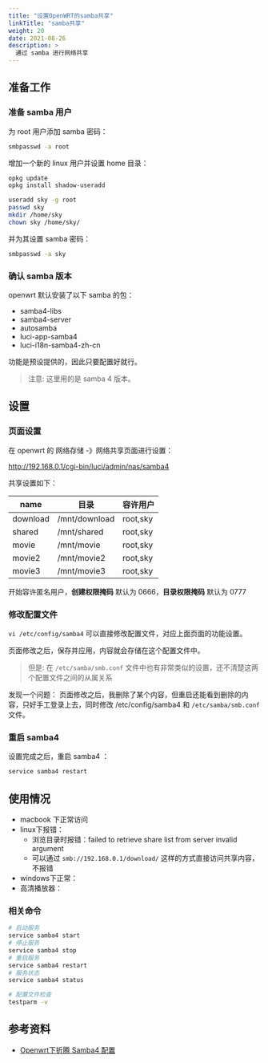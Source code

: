 ```yaml
---
title: "设置OpenWRT的samba共享"
linkTitle: "samba共享"
weight: 20
date: 2021-08-26
description: >
  通过 samba 进行网络共享
---
```


## 准备工作

### 准备 samba 用户

为 root 用户添加 samba 密码：

```bash
smbpasswd -a root
```

增加一个新的 linux 用户并设置 home 目录：

```bash
opkg update
opkg install shadow-useradd

useradd sky -g root
passwd sky
mkdir /home/sky
chown sky /home/sky/
```

并为其设置 samba 密码：

```bash
smbpasswd -a sky
```

### 确认 samba 版本

openwrt 默认安装了以下 samba 的包：

- samba4-libs
- samba4-server
- autosamba
- luci-app-samba4
- luci-i18n-samba4-zh-cn

功能是预设提供的，因此只要配置好就行。

> 注意: 这里用的是 samba 4 版本。

## 设置

### 页面设置

在 openwrt 的 网络存储 -》网络共享页面进行设置：

http://192.168.0.1/cgi-bin/luci/admin/nas/samba4

共享设置如下：

| name     | 目录          | 容许用户 |
| -------- | ------------- | -------- |
| download | /mnt/download | root,sky |
| shared   | /mnt/shared   | root,sky |
| movie    | /mnt/movie    | root,sky |
| movie2   | /mnt/movie2   | root,sky |
| movie3   | /mnt/movie3   | root,sky |

开始容许匿名用户，**创建权限掩码** 默认为 0666，**目录权限掩码** 默认为 0777

### 修改配置文件

`vi /etc/config/samba4` 可以直接修改配置文件，对应上面页面的功能设置。

页面修改之后，保存并应用，内容就会存储在这个配置文件中。

>但是: 在 `/etc/samba/smb.conf` 文件中也有非常类似的设置，还不清楚这两个配置文件之间的从属关系

发现一个问题： 页面修改之后，我删除了某个内容，但重启还能看到删除的内容，只好手工登录上去，同时修改 /etc/config/samba4 和 `/etc/samba/smb.conf` 文件。

### 重启 samba4

设置完成之后，重启 samba4 ：

```bash
service samba4 restart
```

## 使用情况

- macbook 下正常访问
- linux下报错：
  - 浏览目录时报错：failed to retrieve share list from server invalid argument 
  - 可以通过 `smb://192.168.0.1/download/` 这样的方式直接访问共享内容，不报错
- windows下正常：
- 高清播放器：

### 相关命令

```bash
# 启动服务
service samba4 start
# 停止服务
service samba4 stop
# 重启服务
service samba4 restart
# 服务状态
service samba4 status

# 配置文件检查
testparm -v
```






## 参考资料

- [Openwrt下折腾 Samba4 配置](https://blog.csdn.net/kk380446/article/details/114213014)